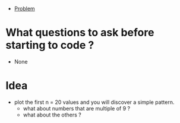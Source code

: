 - [Problem](https://leetcode.com/problems/add-digits/)

# What questions to ask before starting to code ?
- None

# Idea
- plot the first n = 20 values and you will discover a simple pattern.
  - what about numbers that are multiple of 9 ?
  - what about the others ?
